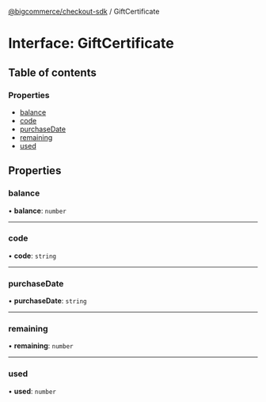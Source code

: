 [@bigcommerce/checkout-sdk](../README.md) / GiftCertificate

# Interface: GiftCertificate

## Table of contents

### Properties

- [balance](GiftCertificate.md#balance)
- [code](GiftCertificate.md#code)
- [purchaseDate](GiftCertificate.md#purchasedate)
- [remaining](GiftCertificate.md#remaining)
- [used](GiftCertificate.md#used)

## Properties

### balance

• **balance**: `number`

___

### code

• **code**: `string`

___

### purchaseDate

• **purchaseDate**: `string`

___

### remaining

• **remaining**: `number`

___

### used

• **used**: `number`
